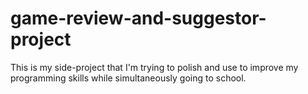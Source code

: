 # game-review-and-suggestor-project
This is my side-project that I'm trying to polish and use to improve my programming skills while simultaneously going to school.
